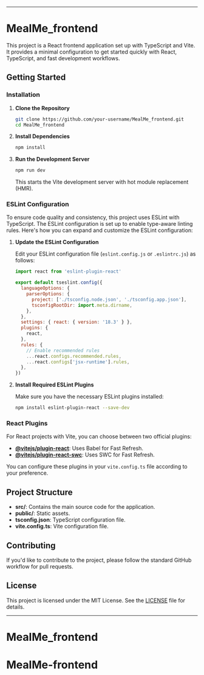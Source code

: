 
---

# MealMe_frontend

This project is a React frontend application set up with TypeScript and Vite. It provides a minimal configuration to get started quickly with React, TypeScript, and fast development workflows.

## Getting Started

### Installation

1. **Clone the Repository**

   ```bash
   git clone https://github.com/your-username/MealMe_frontend.git
   cd MealMe_frontend
   ```

2. **Install Dependencies**

   ```bash
   npm install
   ```

3. **Run the Development Server**

   ```bash
   npm run dev
   ```

   This starts the Vite development server with hot module replacement (HMR).

### ESLint Configuration

To ensure code quality and consistency, this project uses ESLint with TypeScript. The ESLint configuration is set up to enable type-aware linting rules. Here's how you can expand and customize the ESLint configuration:

1. **Update the ESLint Configuration**

   Edit your ESLint configuration file (`eslint.config.js` or `.eslintrc.js`) as follows:

   ```js
   import react from 'eslint-plugin-react'

   export default tseslint.config({
     languageOptions: {
       parserOptions: {
         project: ['./tsconfig.node.json', './tsconfig.app.json'],
         tsconfigRootDir: import.meta.dirname,
       },
     },
     settings: { react: { version: '18.3' } },
     plugins: {
       react,
     },
     rules: {
       // Enable recommended rules
       ...react.configs.recommended.rules,
       ...react.configs['jsx-runtime'].rules,
     },
   })
   ```

2. **Install Required ESLint Plugins**

   Make sure you have the necessary ESLint plugins installed:

   ```bash
   npm install eslint-plugin-react --save-dev
   ```

### React Plugins

For React projects with Vite, you can choose between two official plugins:

- **[@vitejs/plugin-react](https://github.com/vitejs/vite-plugin-react/blob/main/packages/plugin-react/README.md)**: Uses Babel for Fast Refresh.
- **[@vitejs/plugin-react-swc](https://github.com/vitejs/vite-plugin-react-swc)**: Uses SWC for Fast Refresh.

You can configure these plugins in your `vite.config.ts` file according to your preference.

## Project Structure

- **src/**: Contains the main source code for the application.
- **public/**: Static assets.
- **tsconfig.json**: TypeScript configuration file.
- **vite.config.ts**: Vite configuration file.

## Contributing

If you'd like to contribute to the project, please follow the standard GitHub workflow for pull requests.

## License

This project is licensed under the MIT License. See the [LICENSE](LICENSE) file for details.

---

# MealMe_frontend
# MealMe-frontend
